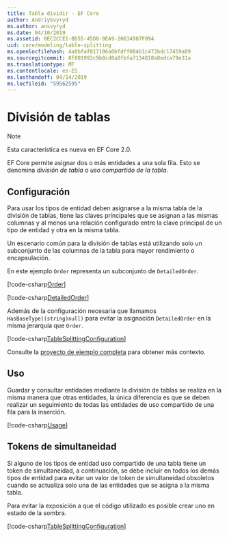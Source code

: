 ```yaml
---
title: Tabla dividir - EF Core
author: AndriySvyryd
ms.author: ansvyryd
ms.date: 04/10/2019
ms.assetid: 0EC2CCE1-BD55-45D8-9EA9-20634987F094
uid: core/modeling/table-splitting
ms.openlocfilehash: 4a0bfaf017106a0bfdff084b1c472bdc17459a89
ms.sourcegitcommit: 8f801993c9b8cd8a8fbfa7134818a8edca79e31a
ms.translationtype: MT
ms.contentlocale: es-ES
ms.lasthandoff: 04/14/2019
ms.locfileid: "59562595"
---
```

# <a name="table-splitting"></a>División de tablas

>[!NOTE]
> Esta característica es nueva en EF Core 2.0.

EF Core permite asignar dos o más entidades a una sola fila. Esto se denomina _división de tabla_ o _uso compartido de la tabla_.

## <a name="configuration"></a>Configuración

Para usar los tipos de entidad deben asignarse a la misma tabla de la división de tablas, tiene las claves principales que se asignan a las mismas columnas y al menos una relación configurado entre la clave principal de un tipo de entidad y otra en la misma tabla.

Un escenario común para la división de tablas está utilizando solo un subconjunto de las columnas de la tabla para mayor rendimiento o encapsulación.

En este ejemplo `Order` representa un subconjunto de `DetailedOrder`.

[!code-csharp[Order](../../../samples/core/Modeling/TableSplitting/Order.cs?name=Order)]

[!code-csharp[DetailedOrder](../../../samples/core/Modeling/TableSplitting/DetailedOrder.cs?name=DetailedOrder)]

Además de la configuración necesaria que llamamos `HasBaseType((string)null)` para evitar la asignación `DetailedOrder` en la misma jerarquía que `Order`.

[!code-csharp[TableSplittingConfiguration](../../../samples/core/Modeling/TableSplitting/TableSplittingContext.cs?name=TableSplitting&highlight=3)]

Consulte la [proyecto de ejemplo completa](https://github.com/aspnet/EntityFramework.Docs/tree/master/samples/core/Modeling/TableSplitting) para obtener más contexto.

## <a name="usage"></a>Uso

Guardar y consultar entidades mediante la división de tablas se realiza en la misma manera que otras entidades, la única diferencia es que se deben realizar un seguimiento de todas las entidades de uso compartido de una fila para la inserción.

[!code-csharp[Usage](../../../samples/core/Modeling/TableSplitting/Program.cs?name=Usage)]

## <a name="concurrency-tokens"></a>Tokens de simultaneidad

Si alguno de los tipos de entidad uso compartido de una tabla tiene un token de simultaneidad, a continuación, se debe incluir en todos los demás tipos de entidad para evitar un valor de token de simultaneidad obsoletos cuando se actualiza solo una de las entidades que se asigna a la misma tabla.

Para evitar la exposición a que el código utilizado es posible crear uno en estado de la sombra.

[!code-csharp[TableSplittingConfiguration](../../../samples/core/Modeling/TableSplitting/TableSplittingContext.cs?name=ConcurrencyToken&highlight=2)]